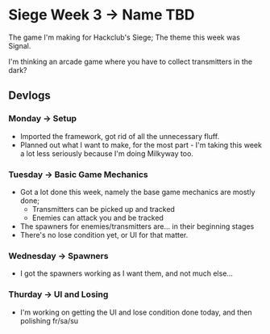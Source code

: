 # Siege Week 3 -> Name TBD
The game I'm making for Hackclub's Siege; The theme this week was Signal.

I'm thinking an arcade game where you have to collect transmitters in the dark?

## Devlogs
### Monday -> Setup
- Imported the framework, got rid of all the unnecessary fluff.
- Planned out what I want to make, for the most part - I'm taking this week a lot less seriously because I'm doing Milkyway too.
### Tuesday -> Basic Game Mechanics
- Got a lot done this week, namely the base game mechanics are mostly done;
    - Transmitters can be picked up and tracked
    - Enemies can attack you and be tracked
- The spawners for enemies/transmitters are... in their beginning stages
- There's no lose condition yet, or UI for that matter.
### Wednesday -> Spawners
- I got the spawners working as I want them, and not much else...
### Thurday -> UI and Losing
- I'm working on getting the UI and lose condition done today, and then polishing fr/sa/su